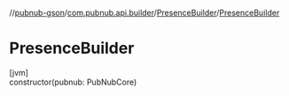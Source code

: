 //[pubnub-gson](../../../index.md)/[com.pubnub.api.builder](../index.md)/[PresenceBuilder](index.md)/[PresenceBuilder](-presence-builder.md)

# PresenceBuilder

[jvm]\
constructor(pubnub: PubNubCore)
